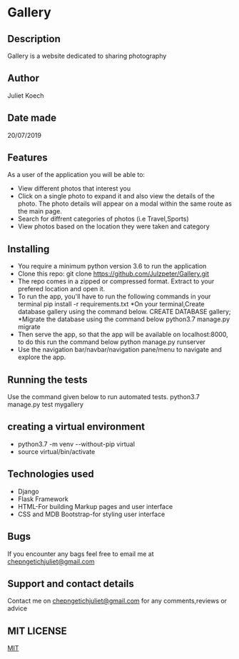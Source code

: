 # Gallery

## Description
Gallery is a website dedicated to sharing photography

## Author
Juliet Koech


## Date made
20/07/2019

## Features
As a user of the application you will be able to:

* View different photos that interest you 
* Click on a single photo to expand it and also view the details of the photo. The photo details will appear on a modal within the same route as the main page.
* Search for diffrent categories of photos (i.e Travel,Sports)
* View photos based on the location they were taken and category

##  Installing
* You require a minimum python version 3.6 to run the application
* Clone this repo: git clone https://github.com/Julzpeter/Gallery.git
* The repo comes in a zipped or compressed format. Extract to your prefered location and open it.
* To run the app, you'll have to run the following commands in your terminal pip install -r requirements.txt
*On your terminal,Create database gallery using the command below. CREATE DATABASE gallery;
*Migrate the database using the command below python3.7 manage.py migrate
* Then serve the app, so that the app will be available on localhost:8000, to do this run the command below python manage.py runserver
* Use the navigation bar/navbar/navigation pane/menu to navigate and explore the app.

## Running the tests
Use the command given below to run automated tests. python3.7 manage.py test mygallery


## creating a virtual environment
* python3.7 -m venv --without-pip virtual
* source virtual/bin/activate


## Technologies used
* Django
* Flask Framework
* HTML-For building Markup pages and user interface
* CSS and MDB Bootstrap-for styling user interface

## Bugs
If you encounter any bags feel free to email me at chepngetichjuliet@gmail.com

## Support and contact details
Contact me on chepngetichjuliet@gmail.com for any comments,reviews or advice

## MIT LICENSE
[MIT]()